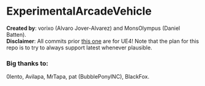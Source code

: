 # ExperimentalArcadeVehicle
**Created by**: vorixo (Alvaro Jover-Alvarez) and MonsOlympus (Daniel Batten).  
**Disclaimer**: All commits prior [this one](https://github.com/vorixo/ExperimentalArcadeVehicle/commit/b523b092f078d175b517ec2dc06b537545e1af0c) are for UE4! Note that the plan for this repo is to try to always support latest whenever plausible.

### Big thanks to:
0lento, Avilapa, MrTapa, pat (BubblePonyINC), BlackFox.
